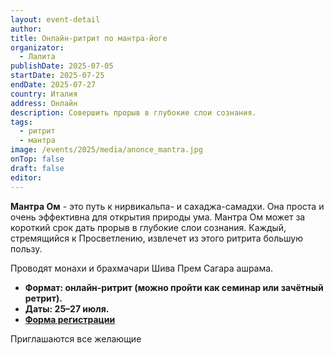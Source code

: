 ```yaml
---
layout: event-detail
author: 
title: Онлайн-ритрит по мантра-йоге
organizator:
  - Лалита
publishDate: 2025-07-05
startDate: 2025-07-25
endDate: 2025-07-27
country: Италия
address: Онлайн
description: Совершить прорыв в глубокие слои сознания.
tags:
  - ритрит
  - мантра
image: /events/2025/media/anonce_mantra.jpg
onTop: false
draft: false
editor:
---
```


 **Мантра Ом** - это путь к нирвикальпа- и сахаджа-самадхи. Она проста и очень эффективна для открытия природы ума. Мантра Ом может за короткий срок дать прорыв в глубокие слои сознания. Каждый, стремящийся к Просветлению, извлечет из этого ритрита большую пользу.

Проводят монахи и брахмачари Шива Прем Сагара ашрама.

- **Формат: онлайн-ритрит (можно пройти как семинар или зачётный ретрит).**
- **Даты: 25–27 июля.**
- **[Форма регистрации](https://docs.google.com/forms/d/e/1FAIpQLSdVkXSxSqeNgmMmqyIBjMHqIX4XWxxaBuhcdfun4eMN7nIl4w/viewform)**

Приглашаются все желающие
